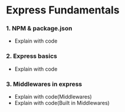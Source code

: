 # Express Fundamentals
### 1. NPM & package.json
- Explain with code
###  2. Express basics
- Explain with code
### 3. Middlewares in express
- Explain with code(Middlewares)
- Explain with code(Built in Middlewares)
